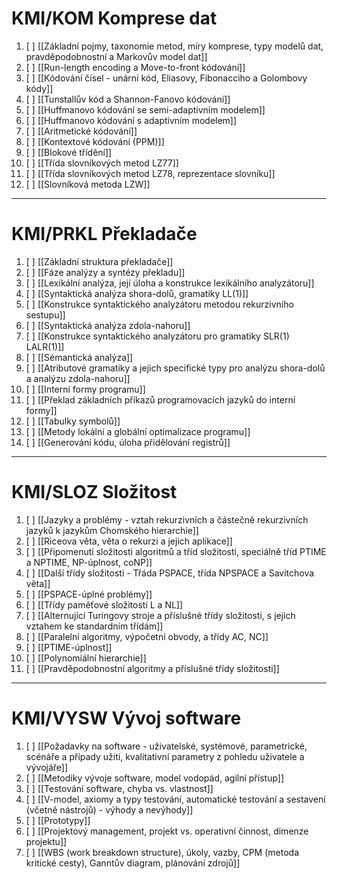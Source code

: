 # KMI/KOM Komprese dat
1. [ ] [[Základní pojmy, taxonomie metod, míry komprese, typy modelů dat, pravděpodobnostní a Markovův model dat]]
2. [ ] [[Run-length encoding a Move-to-front kódování]]
3. [ ] [[Kódování čísel - unární kód, Eliasovy, Fibonacciho a Golombovy kódy]]
4. [ ] [[Tunstallův kód a Shannon-Fanovo kódování]]
5. [ ] [[Huffmanovo kódování se semi-adaptivním modelem]]
6. [ ] [[Huffmanovo kódování s adaptivním modelem]]
7. [ ] [[Aritmetické kódování]]
8. [ ] [[Kontextové kódování (PPM)]]
9. [ ] [[Blokové třídění]]
10. [ ] [[Třída slovníkových metod LZ77]]
11. [ ] [[Třída slovníkových metod LZ78, reprezentace slovníku]]
12. [ ] [[Slovníková metoda LZW]]
---
# KMI/PRKL Překladače
1. [ ] [[Základní struktura překladače]]
2. [ ] [[Fáze analýzy a syntézy překladu]]
3. [ ] [[Lexikální analýza, její úloha a konstrukce lexikálního analyzátoru]]
4. [ ] [[Syntaktická analýza shora-dolů, gramatiky LL(1)]]
5. [ ] [[Konstrukce syntaktického analyzátoru metodou rekurzivního sestupu]]
6. [ ] [[Syntaktická analýza zdola-nahoru]]
7. [ ] [[Konstrukce syntaktického analyzátoru pro gramatiky SLR(1) LALR(1)]]
8. [ ] [[Sémantická analýza]]
9. [ ] [[Atributové gramatiky a jejich specifické typy pro analýzu shora-dolů a analýzu zdola-nahoru]]
10. [ ] [[Interní formy programu]]
11. [ ] [[Překlad základních příkazů programovacích jazyků do interní formy]]
12. [ ] [[Tabulky symbolů]]
13. [ ] [[Metody lokální a globální optimalizace programu]]
14. [ ] [[Generování kódu, úloha přidělování registrů]]
---
# KMI/SLOZ Složitost
1. [ ] [[Jazyky a problémy - vztah rekurzivních a částečně rekurzivních jazyků k jazykům Chomského hierarchie]]
2. [ ] [[Riceova věta, věta o rekurzi a jejich aplikace]]
3. [ ] [[Připomenutí složitosti algoritmů a tříd složitosti, speciálně tříd PTIME a NPTIME, NP-úplnost, coNP]]
4. [ ] [[Další třídy složitosti - Třáda PSPACE, třída NPSPACE a Savitchova věta]]
5. [ ] [[PSPACE-úplné problémy]]
6. [ ] [[Třídy paměťové složitosti L a NL]]
7. [ ] [[Alternující Turingovy stroje a příslušné třídy složitosti, s jejich vztahem ke standardním třídám]]
8. [ ] [[Paralelní algoritmy, výpočetní obvody, a třídy AC, NC]]
9. [ ] [[PTIME-úplnost]]
10. [ ] [[Polynomiální hierarchie]]
11. [ ] [[Pravděpodobnostní algoritmy a příslušné třídy složitosti]]
---
# KMI/VYSW Vývoj software
1. [ ] [[Požadavky na software - uživatelské, systémové, parametrické, scénáře a případy užití, kvalitativní parametry z pohledu uživatele a vývojáře]]
2. [ ] [[Metodiky vývoje software, model vodopád, agilní přístup]]
3. [ ] [[Testování software, chyba vs. vlastnost]]
4. [ ] [[V-model, axiomy a typy testování, automatické testování a sestavení (včetně nástrojů) - výhody a nevýhody]]
5. [ ] [[Prototypy]]
6. [ ] [[Projektový management, projekt vs. operativní činnost, dimenze projektu]]
7. [ ] [[WBS (work breakdown structure), úkoly, vazby, CPM (metoda kritické cesty), Ganntův diagram, plánování zdrojů]]

